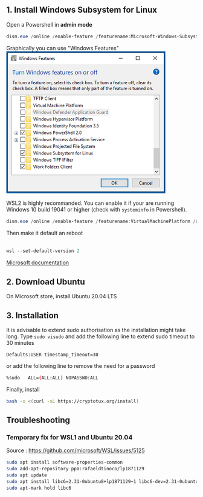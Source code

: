 ## 1. Install Windows Subsystem for Linux 

Open a Powershell in **admin mode**
```Powershell
dism.exe /online /enable-feature /featurename:Microsoft-Windows-Subsystem-Linux /all /norestart
```

Graphically you can use "Windows Features" 
![activate WSL](images/activateWSL.png)
 
WSL2 is highly recommanded. You can enable it if your are running Windows 10 build 19041 or higher (check with `systeminfo` in Powershell).
```Powershell
dism.exe /online /enable-feature /featurename:VirtualMachinePlatform /all /norestart
```
Then make it default an reboot
```Powershell

wsl --set-default-version 2
```

 [Microsoft documentation](https://docs.microsoft.com/en-us/windows/wsl/install-win10)


## 2. Download Ubuntu
On Microsoft store, install Ubuntu 20.04 LTS

## 3. Installation
It is advisable to extend sudo authorisation as the installation might take long. Type `sudo visudo` and add the following line to extend sudo timeout to 30 minutes
```
Defaults:USER timestamp_timeout=30
```
or add the following line to remove the need for a password
```bash
%sudo   ALL=(ALL:ALL) NOPASSWD:ALL
```
Finally, install

```bash
bash -x <(curl -sL https://cryptotux.org/install)
```
## Troubleshooting

### Temporary fix for WSL1 and Ubuntu 20.04
Source : https://github.com/microsoft/WSL/issues/5125
```bash
sudo apt install software-properties-common
sudo add-apt-repository ppa:rafaeldtinoco/lp1871129
sudo apt update
sudo apt install libc6=2.31-0ubuntu8+lp1871129~1 libc6-dev=2.31-0ubuntu8+lp1871129~1 libc-dev-bin=2.31-0ubuntu8+lp1871129~1 -y --allow-downgrades
sudo apt-mark hold libc6
```
